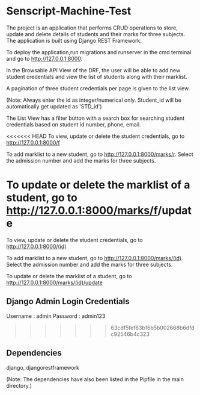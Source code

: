 # Senscript-Machine-Test

The project is an application that performs CRUD operations to store, update and delete details of students and their marks for three subjects. The application is built using Django REST Framework.

 To deploy the application,run migrations and runserver in the cmd terminal and go to http://127.0.0.1:8000. 
 
 In the Browsable API View of the DRF, the user will be able to add new student credentials and view the list of students along with their marklist. 
 
 A pagination of three student credentials per page is given to the list view.

(Note: Always enter the id as integer/numerical only. Student_id will be automatically get updated as 'STD_id')

 The List View has a filter button with a search box for searching student credentials based on student id number, phone, email.

<<<<<<< HEAD
 To view, update or delete the student credentials, go to http://127.0.0.1:8000/f<student id number>

 To add marklist to a new student, go to http://127.0.0.1:8000/marks/r<student id number>. Select the admission number and add the marks for three subjects. 

 To update or delete the marklist of a student, go to http://127.0.0.1:8000/marks/f<student id number>/update
=======
 To view, update or delete the student credentials, go to http://127.0.0.1:8000/(id)

 To add marklist to a new student, go to http://127.0.0.1:8000/marks/(id). Select the admission number and add the marks for three subjects. 

 To update or delete the marklist of a student, go to http://127.0.0.1:8000/marks/(id)/update
 
 Django Admin Login Credentials
 ---------------------------------
 Username : admin
 Password : admin123
>>>>>>> 63cdf5fef63b16b5b002668b6dfdc92546b4c323

 Dependencies
 -------------
 django, djangorestframework

 (Note: The dependencies have also been listed in the Pipfile in the main directory.)
